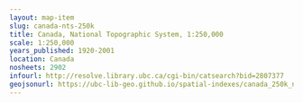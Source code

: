 ```yaml
---
layout: map-item 
slug: canada-nts-250k
title: Canada, National Topographic System, 1:250,000
scale: 1:250,000
years_published: 1920-2001
location: Canada
nosheets: 2902
infourl: http://resolve.library.ubc.ca/cgi-bin/catsearch?bid=2807377
geojsonurl: https://ubc-lib-geo.github.io/spatial-indexes/canada_250k_nts.geojson
---
```


